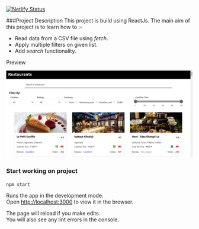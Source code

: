 [![Netlify Status](https://api.netlify.com/api/v1/badges/fd6a0bc7-aa01-4640-a1b0-4ae768421122/deploy-status)](https://restraurant-app.netlify.app/)  

###Project Description
This project is build using ReactJs. The main aim of this project is to learn how to :-  

- Read data from a CSV file using _fetch_.
- Apply multiple filters on given list.
- Add _search_ functionality.

Preview

![](public/restaurantApp.png)
 
### Start working on project
`npm start`

Runs the app in the development mode.<br />
Open [http://localhost:3000](http://localhost:3000) to view it in the browser.

The page will reload if you make edits.<br />
You will also see any lint errors in the console.
